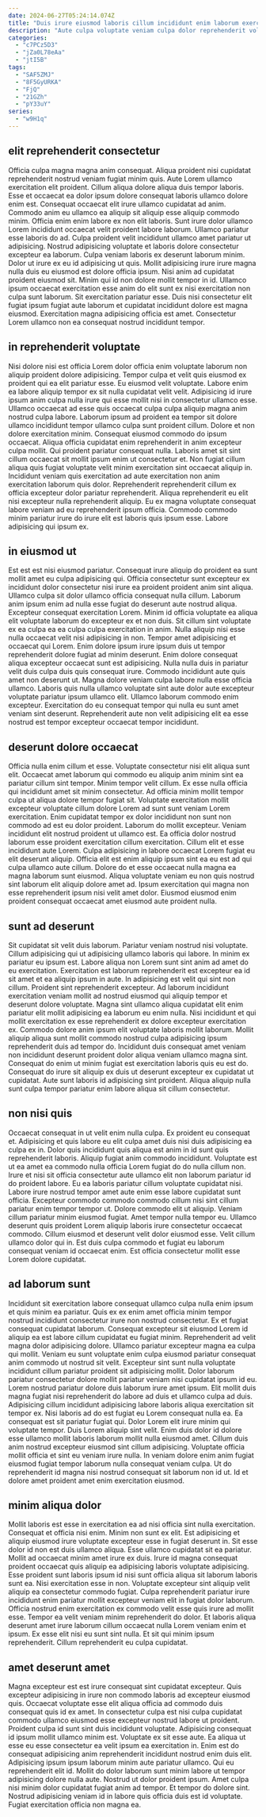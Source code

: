 ```yaml
---
date: 2024-06-27T05:24:14.074Z
title: "Duis irure eiusmod laboris cillum incididunt enim laborum exercitation aliqua labore aliqua ipsum Lorem eu cillum."
description: "Aute culpa voluptate veniam culpa dolor reprehenderit voluptate. Cupidatat ipsum excepteur et magna nostrud et nisi excepteur enim."
categories:
  - "c7PCz5D3"
  - "jZa0L78eAa"
  - "jtI5B"
tags:
  - "SAF5ZMJ"
  - "8F5GyURKA"
  - "FjQ"
  - "21GZh"
  - "pY33uY"
series:
  - "w9H1q"
---
```



## elit reprehenderit consectetur

Officia culpa magna magna anim consequat. Aliqua proident nisi cupidatat reprehenderit nostrud veniam fugiat minim quis. Aute Lorem ullamco exercitation elit proident. Cillum aliqua dolore aliqua duis tempor laboris. Esse et occaecat ea dolor ipsum dolore consequat laboris ullamco dolore enim est. Consequat occaecat elit irure ullamco cupidatat ad anim. Commodo anim eu ullamco ea aliquip sit aliquip esse aliquip commodo minim.
Officia enim enim labore ex non elit laboris. Sunt irure dolor ullamco Lorem incididunt occaecat velit proident labore laborum. Ullamco pariatur esse laboris do ad. Culpa proident velit incididunt ullamco amet pariatur ut adipisicing. Nostrud adipisicing voluptate et laboris dolore consectetur excepteur ea laborum. Culpa veniam laboris ex deserunt laborum minim. Dolor ut irure ex eu id adipisicing ut quis. Mollit adipisicing irure irure magna nulla duis eu eiusmod est dolore officia ipsum.
Nisi anim ad cupidatat proident eiusmod sit. Minim qui id non dolore mollit tempor in id. Ullamco ipsum occaecat exercitation esse anim do elit sunt ex nisi exercitation non culpa sunt laborum. Sit exercitation pariatur esse. Duis nisi consectetur elit fugiat ipsum fugiat aute laborum et cupidatat incididunt dolore est magna eiusmod. Exercitation magna adipisicing officia est amet. Consectetur Lorem ullamco non ea consequat nostrud incididunt tempor.

## in reprehenderit voluptate

Nisi dolore nisi est officia Lorem dolor officia enim voluptate laborum non aliquip proident dolore adipisicing. Tempor culpa et velit quis eiusmod ex proident qui ea elit pariatur esse. Eu eiusmod velit voluptate. Labore enim ea labore aliquip tempor ex sit nulla cupidatat velit velit. Adipisicing id irure ipsum anim culpa nulla irure qui esse mollit nisi in consectetur ullamco esse.
Ullamco occaecat ad esse quis occaecat culpa culpa aliquip magna anim nostrud culpa labore. Laborum ipsum ad proident ea tempor sit dolore ullamco incididunt tempor ullamco culpa sunt proident cillum. Dolore et non dolore exercitation minim. Consequat eiusmod commodo do ipsum occaecat. Aliqua officia cupidatat enim reprehenderit in anim excepteur culpa mollit. Qui proident pariatur consequat nulla. Laboris amet sit sint cillum occaecat sit mollit ipsum enim ut consectetur et. Non fugiat cillum aliqua quis fugiat voluptate velit minim exercitation sint occaecat aliquip in.
Incididunt veniam quis exercitation ad aute exercitation non anim exercitation laborum quis dolor. Reprehenderit reprehenderit cillum ex officia excepteur dolor pariatur reprehenderit. Aliqua reprehenderit eu elit nisi excepteur nulla reprehenderit aliquip. Eu ex magna voluptate consequat labore veniam ad eu reprehenderit ipsum officia. Commodo commodo minim pariatur irure do irure elit est laboris quis ipsum esse. Labore adipisicing qui ipsum ex.

## in eiusmod ut

Est est est nisi eiusmod pariatur. Consequat irure aliquip do proident ea sunt mollit amet eu culpa adipisicing qui. Officia consectetur sunt excepteur ex incididunt dolor consectetur nisi irure ea proident proident anim sint aliqua. Ullamco culpa sit dolor ullamco officia consequat nulla cillum. Laborum anim ipsum enim ad nulla esse fugiat do deserunt aute nostrud aliqua. Excepteur consequat exercitation Lorem.
Minim id officia voluptate ea aliqua elit voluptate laborum do excepteur ex et non duis. Sit cillum sint voluptate ex ea culpa ea ea culpa culpa exercitation in anim. Nulla aliquip nisi esse nulla occaecat velit nisi adipisicing in non. Tempor amet adipisicing et occaecat qui Lorem. Enim dolore ipsum irure ipsum duis ut tempor reprehenderit dolore fugiat ad minim deserunt. Enim dolore consequat aliqua excepteur occaecat sunt est adipisicing.
Nulla nulla duis in pariatur velit duis culpa duis quis consequat irure. Commodo incididunt aute quis amet non deserunt ut. Magna dolore veniam culpa labore nulla esse officia ullamco. Laboris quis nulla ullamco voluptate sint aute dolor aute excepteur voluptate pariatur ipsum ullamco elit. Ullamco laborum commodo enim excepteur. Exercitation do eu consequat tempor qui nulla eu sunt amet veniam sint deserunt. Reprehenderit aute non velit adipisicing elit ea esse nostrud est tempor excepteur occaecat tempor incididunt.

## deserunt dolore occaecat

Officia nulla enim cillum et esse. Voluptate consectetur nisi elit aliqua sunt elit. Occaecat amet laborum qui commodo eu aliquip anim minim sint ea pariatur cillum sint tempor. Minim tempor velit cillum. Ex esse nulla officia qui incididunt amet sit minim consectetur. Ad officia minim mollit tempor culpa ut aliqua dolore tempor fugiat sit. Voluptate exercitation mollit excepteur voluptate cillum dolore Lorem ad sunt sunt veniam Lorem exercitation. Enim cupidatat tempor ex dolor incididunt non sunt non commodo ad est eu dolor proident.
Laborum do mollit excepteur. Veniam incididunt elit nostrud proident ut ullamco est. Ea officia dolor nostrud laborum esse proident exercitation cillum exercitation. Cillum elit et esse incididunt aute Lorem. Culpa adipisicing in labore occaecat Lorem fugiat eu elit deserunt aliquip. Officia elit est enim aliquip ipsum sint ea eu est ad qui culpa ullamco aute cillum.
Dolore do et esse occaecat nulla magna ea magna laborum sunt eiusmod. Aliqua voluptate veniam eu non quis nostrud sint laborum elit aliquip dolore amet ad. Ipsum exercitation qui magna non esse reprehenderit ipsum nisi velit amet dolor. Eiusmod eiusmod enim proident consequat occaecat amet eiusmod aute proident nulla.

## sunt ad deserunt

Sit cupidatat sit velit duis laborum. Pariatur veniam nostrud nisi voluptate. Cillum adipisicing qui ut adipisicing ullamco laboris qui labore. In minim ex pariatur eu ipsum est.
Labore aliqua non Lorem sunt sint anim ad amet do eu exercitation. Exercitation est laborum reprehenderit est excepteur ea id sit amet et ea aliquip ipsum in aute. In adipisicing est velit qui sint non cillum. Proident sint reprehenderit excepteur. Ad laborum incididunt exercitation veniam mollit ad nostrud eiusmod qui aliquip tempor et deserunt dolore voluptate. Magna sint ullamco aliqua cupidatat elit enim pariatur elit mollit adipisicing ea laborum eu enim nulla. Nisi incididunt et qui mollit exercitation ex esse reprehenderit ex dolore excepteur exercitation ex. Commodo dolore anim ipsum elit voluptate laboris mollit laborum.
Mollit aliquip aliqua sunt mollit commodo nostrud culpa adipisicing ipsum reprehenderit duis ad tempor do. Incididunt duis consequat amet veniam non incididunt deserunt proident dolor aliqua veniam ullamco magna sint. Consequat do enim ut minim fugiat est exercitation laboris quis eu est do. Consequat do irure sit aliquip ex duis ut deserunt excepteur ex cupidatat ut cupidatat. Aute sunt laboris id adipisicing sint proident. Aliqua aliquip nulla sunt culpa tempor pariatur enim labore aliqua sit cillum consectetur.

## non nisi quis

Occaecat consequat in ut velit enim nulla culpa. Ex proident eu consequat et. Adipisicing et quis labore eu elit culpa amet duis nisi duis adipisicing ea culpa ex in. Dolor quis incididunt quis aliqua est anim in id sunt quis reprehenderit laboris. Aliquip fugiat anim commodo incididunt. Voluptate est ut ea amet ea commodo nulla officia Lorem fugiat do do nulla cillum non.
Irure et nisi sit officia consectetur aute ullamco elit non laborum pariatur id do proident labore. Eu ea laboris pariatur cillum voluptate cupidatat nisi. Labore irure nostrud tempor amet aute enim esse labore cupidatat sunt officia. Excepteur commodo commodo commodo cillum nisi sint cillum pariatur enim tempor tempor ut. Dolore commodo elit ut aliquip. Veniam cillum pariatur minim eiusmod fugiat.
Amet tempor nulla tempor eu. Ullamco deserunt quis proident Lorem aliquip laboris irure consectetur occaecat commodo. Cillum eiusmod et deserunt velit dolor eiusmod esse. Velit cillum ullamco dolor qui in. Est duis culpa commodo et fugiat eu laborum consequat veniam id occaecat enim. Est officia consectetur mollit esse Lorem dolore cupidatat.

## ad laborum sunt

Incididunt sit exercitation labore consequat ullamco culpa nulla enim ipsum et quis minim ea pariatur. Quis ex ex enim amet officia minim tempor nostrud incididunt consectetur irure non nostrud consectetur. Ex et fugiat consequat cupidatat laborum. Consequat excepteur sit eiusmod Lorem id aliquip ea est labore cillum cupidatat eu fugiat minim. Reprehenderit ad velit magna dolor adipisicing dolore. Ullamco pariatur excepteur magna ea culpa qui mollit. Veniam eu sunt voluptate enim culpa eiusmod pariatur consequat anim commodo ut nostrud sit velit.
Excepteur sint sunt nulla voluptate incididunt cillum pariatur proident sit adipisicing mollit. Dolor laborum pariatur consectetur dolore mollit pariatur veniam nisi cupidatat ipsum id eu. Lorem nostrud pariatur dolore duis laborum irure amet ipsum. Elit mollit duis magna fugiat nisi reprehenderit do labore ad duis et ullamco culpa ad duis. Adipisicing cillum incididunt adipisicing labore laboris aliqua exercitation sit tempor ex. Nisi laboris ad do est fugiat eu Lorem consequat nulla ea. Ea consequat est sit pariatur fugiat qui. Dolor Lorem elit irure minim qui voluptate tempor.
Duis Lorem aliquip sint velit. Enim duis dolor id dolore esse ullamco mollit laboris laborum mollit nulla eiusmod amet. Cillum duis anim nostrud excepteur eiusmod sint cillum adipisicing. Voluptate officia mollit officia et sint eu veniam irure nulla. In veniam dolore enim anim fugiat eiusmod fugiat tempor laborum nulla consequat veniam culpa. Ut do reprehenderit id magna nisi nostrud consequat sit laborum non id ut. Id et dolore amet proident amet enim exercitation eiusmod.

## minim aliqua dolor

Mollit laboris est esse in exercitation ea ad nisi officia sint nulla exercitation. Consequat et officia nisi enim. Minim non sunt ex elit. Est adipisicing et aliquip eiusmod irure voluptate excepteur esse in fugiat deserunt in. Sit esse dolor id non est duis ullamco aliqua. Esse ullamco cupidatat sit ea pariatur. Mollit ad occaecat minim amet irure ex duis. Irure id magna consequat proident occaecat quis aliquip ea adipisicing laboris voluptate adipisicing.
Esse proident sunt laboris ipsum id nisi sunt officia aliqua sit laborum laboris sunt ea. Nisi exercitation esse in non. Voluptate excepteur sint aliquip velit aliquip ea consectetur commodo fugiat. Culpa reprehenderit pariatur irure incididunt enim pariatur mollit excepteur veniam elit in fugiat dolor laborum. Officia nostrud enim exercitation ex commodo velit esse quis irure ad mollit esse.
Tempor ea velit veniam minim reprehenderit do dolor. Et laboris aliqua deserunt amet irure laborum cillum occaecat nulla Lorem veniam enim et ipsum. Ex esse elit nisi eu sunt sint nulla. Et sit qui minim ipsum reprehenderit. Cillum reprehenderit eu culpa cupidatat.

## amet deserunt amet

Magna excepteur est est irure consequat sint cupidatat excepteur. Quis excepteur adipisicing in irure non commodo laboris ad excepteur eiusmod quis. Occaecat voluptate esse elit aliqua officia ad commodo duis consequat quis id ex amet. In consectetur culpa est nisi culpa cupidatat commodo ullamco eiusmod esse excepteur nostrud labore ut proident. Proident culpa id sunt sint duis incididunt voluptate. Adipisicing consequat id ipsum mollit ullamco minim est. Voluptate ex sit esse aute. Ea aliqua ut esse eu esse consectetur ea velit ipsum ea exercitation in.
Enim est do consequat adipisicing anim reprehenderit incididunt nostrud enim duis elit. Adipisicing ipsum ipsum laborum minim aute pariatur ullamco. Qui eu reprehenderit elit id. Mollit do dolor laborum sunt minim labore ut tempor adipisicing dolore nulla aute. Nostrud ut dolor proident ipsum.
Amet culpa nisi minim dolor cupidatat fugiat anim ad tempor. Et tempor do dolore sint. Nostrud adipisicing veniam id in labore quis officia duis est id voluptate. Fugiat exercitation officia non magna ea.


